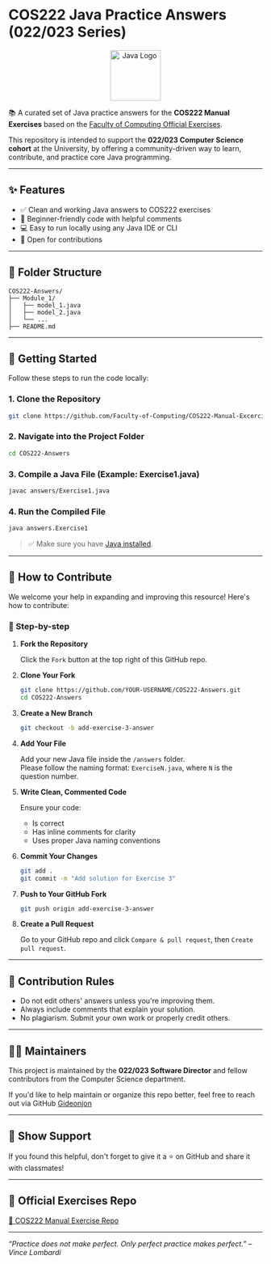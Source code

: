 # COS222 Java Practice Answers (022/023 Series)

<p align="center">
  <img src="https://www.vectorlogo.zone/logos/java/java-ar21.svg" alt="Java Logo" height="100">
</p>

📚 A curated set of Java practice answers for the **COS222 Manual Exercises** based on the [Faculty of Computing Official Exercises](https://github.com/Faculty-of-Computing/COS222-Manual-Excercise).

This repository is intended to support the **022/023 Computer Science cohort** at the University, by offering a community-driven way to learn, contribute, and practice core Java programming.

---

## ✨ Features

- ✅ Clean and working Java answers to COS222 exercises  
- 🧠 Beginner-friendly code with helpful comments  
- 💻 Easy to run locally using any Java IDE or CLI  
- 🤝 Open for contributions  

---

## 📁 Folder Structure

```
COS222-Answers/
├── Module_1/
│   ├── model_1.java
│   ├── model_2.java
│   └── ...
├── README.md
```

---

## 🚀 Getting Started

Follow these steps to run the code locally:

### 1. Clone the Repository

```bash
git clone https://github.com/Faculty-of-Computing/COS222-Manual-Excercise.git
```

### 2. Navigate into the Project Folder

```bash
cd COS222-Answers
```

### 3. Compile a Java File (Example: Exercise1.java)

```bash
javac answers/Exercise1.java
```

### 4. Run the Compiled File

```bash
java answers.Exercise1
```

> ✅ Make sure you have [Java installed](https://www.oracle.com/java/technologies/javase-downloads.html).

---

## 🧠 How to Contribute

We welcome your help in expanding and improving this resource! Here's how to contribute:

### 🔧 Step-by-step

1. **Fork the Repository**

   Click the `Fork` button at the top right of this GitHub repo.

2. **Clone Your Fork**

   ```bash
   git clone https://github.com/YOUR-USERNAME/COS222-Answers.git
   cd COS222-Answers
   ```

3. **Create a New Branch**

   ```bash
   git checkout -b add-exercise-3-answer
   ```

4. **Add Your File**

   Add your new Java file inside the `/answers` folder.  
   Please follow the naming format: `ExerciseN.java`, where `N` is the question number.

5. **Write Clean, Commented Code**

   Ensure your code:
   - Is correct
   - Has inline comments for clarity
   - Uses proper Java naming conventions

6. **Commit Your Changes**

   ```bash
   git add .
   git commit -m "Add solution for Exercise 3"
   ```

7. **Push to Your GitHub Fork**

   ```bash
   git push origin add-exercise-3-answer
   ```

8. **Create a Pull Request**

   Go to your GitHub repo and click `Compare & pull request`, then `Create pull request`.

---

## 📌 Contribution Rules

- Do not edit others' answers unless you're improving them.
- Always include comments that explain your solution.
- No plagiarism. Submit your own work or properly credit others.

---

## 👨‍💻 Maintainers

This project is maintained by the **022/023 Software Director** and fellow contributors from the Computer Science department.

If you'd like to help maintain or organize this repo better, feel free to reach out via GitHub [Gideonjon](https://github.com/Gideonjon)


---

## 🌟 Show Support

If you found this helpful, don't forget to give it a ⭐ on GitHub and share it with classmates!

---

## 🔗 Official Exercises Repo

[📂 COS222 Manual Exercise Repo](https://github.com/Faculty-of-Computing/COS222-Manual-Excercise)

---

_“Practice does not make perfect. Only perfect practice makes perfect.” – Vince Lombardi_
